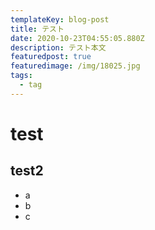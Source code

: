 ```yaml
---
templateKey: blog-post
title: テスト
date: 2020-10-23T04:55:05.880Z
description: テスト本文
featuredpost: true
featuredimage: /img/18025.jpg
tags:
  - tag
---
```

# test
## test2

- a
- b
- c

